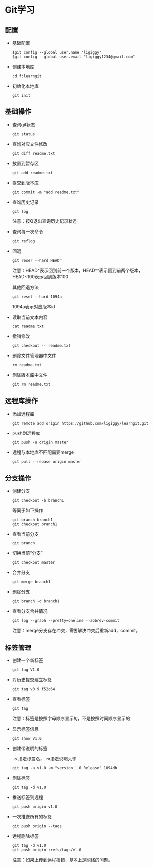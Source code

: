 # Git学习

## 配置

* 基础配置

  ~~~
  $git config --global user.name "ligiggy"
  $git config --global user.email "ligiggy1234@gmail.com"
  ~~~

* 创建本地库

  ~~~
  cd f:learngit
  ~~~

* 初始化本地库

  ~~~
  git init
  ~~~

  



## 基础操作

* 查询git状态

  ```
  git status
  ```

* 查询对应文件修改

  ```
  git diff readme.txt
  ```

* 放置到暂存区

  ~~~
  git add readme.txt
  ~~~

* 提交到版本库

  ~~~
  git commit -m "add readme.txt"
  ~~~

* 查询历史记录

  ~~~
  git log
  ~~~

  注意：按Q退出查询历史记录状态

* 查询每一次命令

  ~~~
  git reflog
  ~~~

* 回退

  ~~~
  git reser --hard HEAD^
  ~~~

  注意：HEAD^表示回到前一个版本，HEAD^^表示回到前两个版本，HEAD~100表示回到版本100

  其他回退方法

  ~~~
  git reset --hard 1094a
  ~~~

  1094a表示对应版本id

* 读取当前文本内容

  ~~~
  cat readme.txt
  ~~~

* 撤销修改

  ~~~
  git checkout -- readme.txt
  ~~~

* 删除文件管理器中文件

  ~~~
  rm readme.txt
  ~~~

* 删除版本库中文件

  ~~~
  git rm readme.txt
  ~~~



## 远程库操作

* 添加远程库

  ~~~
  git remote add origin https://github.com/ligiggy/learngit.git
  ~~~

* push到远程库

  ~~~
  git push -u origin master
  ~~~

* 远程与本地库不匹配需要merge

  ~~~
  git pull --rebase origin master
  ~~~



## 分支操作

* 创建分支

  ~~~
  git checkout -b branch1
  ~~~

  等同于如下操作

  ~~~
  git branch branch1
  git checkout branch1
  ~~~

* 查看当前分支

  ~~~
  git branch
  ~~~

* 切换当前“分支”

  ~~~
  git checkout master
  ~~~

* 合并分支

  ~~~
  git merge branch1
  ~~~

* 删除分支

  ~~~
  git branch -d branch1
  ~~~

* 查看分支合并情况

  ~~~
  git log --graph --pretty=oneline --abbrev-commit
  ~~~

  注意：merge分支存在冲突，需要解决冲突后重新add，commit。



## 标签管理

* 创建一个新标签

  ~~~
  git tag V1.0
  ~~~

* 对历史提交建立标签

  ~~~
  git tag v0.9 f52c64
  ~~~

* 查看标签

  ~~~
  git tag
  ~~~

  注意：标签是按照字母顺序显示的，不是按照时间顺序显示的

* 显示标签信息

  ~~~
  git show V1.0
  ~~~

* 创建带说明的标签

  -a 指定标签名，-m指定说明文字

  ~~~
  git tag -a v1.0 -m "version 1.0 Release" 1094db
  ~~~

* 删除标签

  ~~~
  git tag -d v1.0
  ~~~

* 推送标签到远程

  ~~~
  git push origin v1.0
  ~~~

* 一次推送所有的标签

  ~~~
  git push origin --tags
  ~~~

* 远程删除标签

  ~~~
  git tag -d v1.0
  git push origin :refs/tags/v1.0
  ~~~

  注意：如果上传到远程报错，基本上是网络的问题。